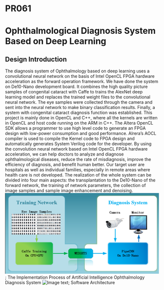 # PR061
Ophthalmological Diagnosis System  Based on Deep Learning
========
Design Introduction
------
The diagnosis system of Ophthalmology based on deep learning uses a convolutional neural network on the basis of Intel OpenCL FPGA hardware acceleration as the forward operation framework. We have done the system on De10-Nano development board. It combines the high quality picture samples of congenital cataract with Caffe to trains the AlexNet deep learning model and replaces the trained weight files to the convolutional neural network. The eye samples were collected through the camera and sent into the neural network to make binary classification results. Finally, a system with congenital cataract diagnosis function was established.
This project is mainly done in OpenCL and C++, where all the kernels are written in OpenCL and host code running on the ARM in C++. The Altera OpenCL SDK allows a programmer to use high level code to generate an FPGA design with low-power consumption and good performance. Alrera’s AOCL compiler is used to compile the Kernel code to FPGA design and automatically generates System Verilog code for the developer.
By using the convolution neural network based on Intel OpenCL FPGA hardware acceleration, we can help doctors to analyze and diagnose ophthalmological diseases, reduce the rate of misdiagnosis, improve the efficiency of diagnosis, and benefit human better. Our target user are hospitals as well as individual families, especially in remote areas where health care is not developed.
The realization of the whole system can be divided into four main aspects: the transplantation to the De10-Nano of the forward network, the training of network parameters, the collection of image samples and sample image enhancement and denoising.
![Image text](https://github.com/Johnhave/PR061/blob/master/realize_flow.png);
The Implementation Process of Artificial Intelligence Ophthalmology Diagnosis System
![Image text](PR061/software_architecture.png);
Software Architecture
